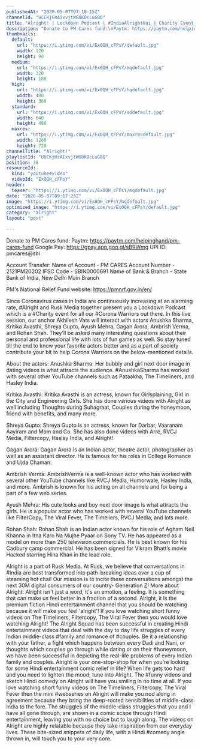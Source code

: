 ```yaml
---
publishedAt: "2020-05-07T07:18:15Z"
channelId: "UCCKjHsAIxvjtWG8KOcLuG8Q"
title: "Alright! | Lockdown Podcast | #IndiaAlrightHai | Charity Event for Corona Warriors"
description: "Donate to PM Cares fund:\nPaytm: https://paytm.com/helpinghand/pm-cares-fund\nGoogle Pay: https://gpay.app.goo.gl/sBRWmg\nUPI ID: pmcares@sbi\n\nAccount Transfer: \nName of Account - PM CARES\nAccount Number - 2121PM20202\nIFSC Code - SBIN0000691\nName of Bank & Branch - State Bank of India, New Delhi Main Branch\n\nPM's National Relief Fund website: https://pmnrf.gov.in/en/\n\nSince Coronavirus cases in India are continuously increasing at an alarming rate, #Alright and Rusk Media together present you a Lockdown Podcast which is a #Charity event for all our #Corona Warriors out there. In this live session, our anchor Akhilesh Vats will interact with actors Anushka Sharma, Kritika Avasthi, Shreya Gupto, Ayush Mehra, Gagan Arora, Ambrish Verma, and Rohan Shah. They'll be asked many interesting questions about their personal and professional life with lots of fun games as well. So stay tuned till the end to know your favorite actors better and as a part of society contribute your bit to help Corona Warriors on the below-mentioned details.\n\nAbout the actors:\nAnushka Sharma: Her bubbly and girl next door image in dating videos is what attracts the audience. #AnushkaSharma has worked with several other YouTube channels such as Pataakha, The Timeliners, and Hasley India. \n\nKritika Avasthi: Kritika Avasthi is an actress, known for Girlsplaining, Girl in the City and Engineering Girls. She has done various videos with Alright as well including Thoughts during Suhagraat, Couples during the honeymoon, friend with benefits, and many more. \n\nShreya Gupto: Shreya Gupto is an actress, known for Darbar, Vaaranam Aayiram and Mom and Co. She has also done videos with Arre, RVCJ Media, Filtercopy, Hasley India, and Alright!\n\nGagan Arora: Gagan Arora is an Indian actor, theatre actor, photographer as well as an assistant director. He is famous for his roles in College Romance and Ujda Chaman. \n\nAmbrish Verma: AmbrishVerma is a well-known actor who has worked with several other YouTube channels like RVCJ Media, Humorwale, Hasley India, and more. Ambrish is known for his acting on all channels and for being a part of a few web series. \n\nAyush Mehra: His cute looks and boy next door image is what attracts the girls. He is a popular actor who has worked with several YouTube channels like FilterCopy, The Viral Fever, The Timeliers, RVCJ Media, and lots more. \n\nRohan Shah: Rohan Shah is an Indian actor known for his role of Agham Neil Khanna in Itna Karo Na Mujhe Pyaar on Sony TV. He has appeared as a model on more than 250 television commercials. He is best known for his Cadbury camp commercial. He has been signed for Vikram Bhatt’s movie Hacked starring Hina Khan in the lead role. \n\nAlright is a part of Rusk Media. At Rusk, we believe that conversations in #India are best transformed into path-breaking ideas over a cup of steaming hot chai! Our mission is to incite these conversations amongst the next 30M digital consumers of our country- Generation Z! \nMore about Alright: Alright isn't just a word, it's an emotion, a feeling. It is something that can make us feel better in a fraction of a second. Alright, it is the premium fiction Hindi entertainment channel that you should be watching because it will make you feel 'alright'! If you love watching short funny videos on The Timeliners, Filtercopy, The Viral Fever then you would love watching Alright!\nThe Alright Squad has been successful in creating  Hindi entertainment videos that deal with the day to day life struggles of every Indian middle-class #family and romance of #couples. Be it a relationship with your father, a fight which happens between every Dadi and Nani, or thoughts which couples go through while dating or on their #honeymoon, we have been successful in depicting the real-life problems of every Indian family and couples. \nAlright is your one-stop-shop for when you're looking for some Hindi entertainment comic relief in life? When life gets too hard and you need to lighten the mood, tune into Alright. The #funny videos and sketch Hindi comedy on Alright will have you smiling in no time at all. If you love watching short funny videos on The Timeliners, Filtercopy, The Viral Fever then the mini #webseries on Alright will make you nod along in agreement because they bring the deep-rooted sensibilities of middle-class India to the fore. The struggles of the middle-class struggles that you and I have all gone through, are shown in a comic scape through Hindi entertainment, leaving you with no choice but to laugh along. \nThe videos on Alright are highly relatable because they take inspiration from our everyday lives. These bite-sized snippets of daily life, with a Hindi #comedy angle thrown in, will touch you to your very core."
thumbnails:
  default:
    url: "https://i.ytimg.com/vi/Ex0QH_cFPsY/default.jpg"
    width: 120
    height: 90
  medium:
    url: "https://i.ytimg.com/vi/Ex0QH_cFPsY/mqdefault.jpg"
    width: 320
    height: 180
  high:
    url: "https://i.ytimg.com/vi/Ex0QH_cFPsY/hqdefault.jpg"
    width: 480
    height: 360
  standard:
    url: "https://i.ytimg.com/vi/Ex0QH_cFPsY/sddefault.jpg"
    width: 640
    height: 480
  maxres:
    url: "https://i.ytimg.com/vi/Ex0QH_cFPsY/maxresdefault.jpg"
    width: 1280
    height: 720
channelTitle: "Alright!"
playlistId: "UUCKjHsAIxvjtWG8KOcLuG8Q"
position: 38
resourceId:
  kind: "youtube#video"
  videoId: "Ex0QH_cFPsY"
header:
  teaser: "https://i.ytimg.com/vi/Ex0QH_cFPsY/mqdefault.jpg"
date: "2020-05-07T09:17:23Z"
image: "https://i.ytimg.com/vi/Ex0QH_cFPsY/hqdefault.jpg"
optimized_image: "https://i.ytimg.com/vi/Ex0QH_cFPsY/default.jpg"
category: "alright"
layout: "post"

---
```

Donate to PM Cares fund:
Paytm: https://paytm.com/helpinghand/pm-cares-fund
Google Pay: https://gpay.app.goo.gl/sBRWmg
UPI ID: pmcares@sbi

Account Transfer: 
Name of Account - PM CARES
Account Number - 2121PM20202
IFSC Code - SBIN0000691
Name of Bank & Branch - State Bank of India, New Delhi Main Branch

PM's National Relief Fund website: https://pmnrf.gov.in/en/

Since Coronavirus cases in India are continuously increasing at an alarming rate, #Alright and Rusk Media together present you a Lockdown Podcast which is a #Charity event for all our #Corona Warriors out there. In this live session, our anchor Akhilesh Vats will interact with actors Anushka Sharma, Kritika Avasthi, Shreya Gupto, Ayush Mehra, Gagan Arora, Ambrish Verma, and Rohan Shah. They'll be asked many interesting questions about their personal and professional life with lots of fun games as well. So stay tuned till the end to know your favorite actors better and as a part of society contribute your bit to help Corona Warriors on the below-mentioned details.

About the actors:
Anushka Sharma: Her bubbly and girl next door image in dating videos is what attracts the audience. #AnushkaSharma has worked with several other YouTube channels such as Pataakha, The Timeliners, and Hasley India. 

Kritika Avasthi: Kritika Avasthi is an actress, known for Girlsplaining, Girl in the City and Engineering Girls. She has done various videos with Alright as well including Thoughts during Suhagraat, Couples during the honeymoon, friend with benefits, and many more. 

Shreya Gupto: Shreya Gupto is an actress, known for Darbar, Vaaranam Aayiram and Mom and Co. She has also done videos with Arre, RVCJ Media, Filtercopy, Hasley India, and Alright!

Gagan Arora: Gagan Arora is an Indian actor, theatre actor, photographer as well as an assistant director. He is famous for his roles in College Romance and Ujda Chaman. 

Ambrish Verma: AmbrishVerma is a well-known actor who has worked with several other YouTube channels like RVCJ Media, Humorwale, Hasley India, and more. Ambrish is known for his acting on all channels and for being a part of a few web series. 

Ayush Mehra: His cute looks and boy next door image is what attracts the girls. He is a popular actor who has worked with several YouTube channels like FilterCopy, The Viral Fever, The Timeliers, RVCJ Media, and lots more. 

Rohan Shah: Rohan Shah is an Indian actor known for his role of Agham Neil Khanna in Itna Karo Na Mujhe Pyaar on Sony TV. He has appeared as a model on more than 250 television commercials. He is best known for his Cadbury camp commercial. He has been signed for Vikram Bhatt’s movie Hacked starring Hina Khan in the lead role. 

Alright is a part of Rusk Media. At Rusk, we believe that conversations in #India are best transformed into path-breaking ideas over a cup of steaming hot chai! Our mission is to incite these conversations amongst the next 30M digital consumers of our country- Generation Z! 
More about Alright: Alright isn't just a word, it's an emotion, a feeling. It is something that can make us feel better in a fraction of a second. Alright, it is the premium fiction Hindi entertainment channel that you should be watching because it will make you feel 'alright'! If you love watching short funny videos on The Timeliners, Filtercopy, The Viral Fever then you would love watching Alright!
The Alright Squad has been successful in creating  Hindi entertainment videos that deal with the day to day life struggles of every Indian middle-class #family and romance of #couples. Be it a relationship with your father, a fight which happens between every Dadi and Nani, or thoughts which couples go through while dating or on their #honeymoon, we have been successful in depicting the real-life problems of every Indian family and couples. 
Alright is your one-stop-shop for when you're looking for some Hindi entertainment comic relief in life? When life gets too hard and you need to lighten the mood, tune into Alright. The #funny videos and sketch Hindi comedy on Alright will have you smiling in no time at all. If you love watching short funny videos on The Timeliners, Filtercopy, The Viral Fever then the mini #webseries on Alright will make you nod along in agreement because they bring the deep-rooted sensibilities of middle-class India to the fore. The struggles of the middle-class struggles that you and I have all gone through, are shown in a comic scape through Hindi entertainment, leaving you with no choice but to laugh along. 
The videos on Alright are highly relatable because they take inspiration from our everyday lives. These bite-sized snippets of daily life, with a Hindi #comedy angle thrown in, will touch you to your very core.